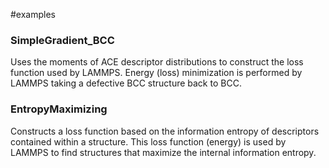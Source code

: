 #examples

### SimpleGradient_BCC
Uses the moments of ACE descriptor distributions to construct the loss function used by LAMMPS.
Energy (loss) minimization is performed by LAMMPS taking a defective BCC structure back to BCC.

### EntropyMaximizing
Constructs a loss function based on the information entropy of descriptors contained within a structure.
This loss function (energy) is used by LAMMPS to find structures that maximize the internal information entropy.

